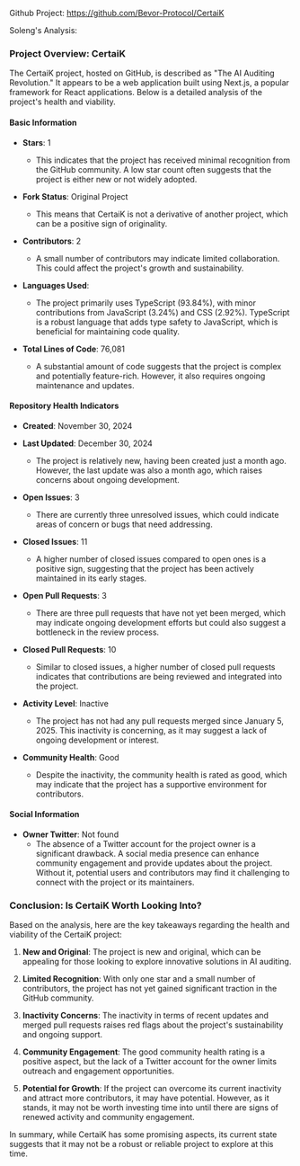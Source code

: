 Github Project: https://github.com/Bevor-Protocol/CertaiK

Soleng's Analysis:

### Project Overview: CertaiK

The CertaiK project, hosted on GitHub, is described as "The AI Auditing Revolution." It appears to be a web application built using Next.js, a popular framework for React applications. Below is a detailed analysis of the project's health and viability.

#### Basic Information

- **Stars**: 1
  - This indicates that the project has received minimal recognition from the GitHub community. A low star count often suggests that the project is either new or not widely adopted.
  
- **Fork Status**: Original Project
  - This means that CertaiK is not a derivative of another project, which can be a positive sign of originality.

- **Contributors**: 2
  - A small number of contributors may indicate limited collaboration. This could affect the project's growth and sustainability.

- **Languages Used**: 
  - The project primarily uses TypeScript (93.84%), with minor contributions from JavaScript (3.24%) and CSS (2.92%). TypeScript is a robust language that adds type safety to JavaScript, which is beneficial for maintaining code quality.

- **Total Lines of Code**: 76,081
  - A substantial amount of code suggests that the project is complex and potentially feature-rich. However, it also requires ongoing maintenance and updates.

#### Repository Health Indicators

- **Created**: November 30, 2024
- **Last Updated**: December 30, 2024
  - The project is relatively new, having been created just a month ago. However, the last update was also a month ago, which raises concerns about ongoing development.

- **Open Issues**: 3
  - There are currently three unresolved issues, which could indicate areas of concern or bugs that need addressing.

- **Closed Issues**: 11
  - A higher number of closed issues compared to open ones is a positive sign, suggesting that the project has been actively maintained in its early stages.

- **Open Pull Requests**: 3
  - There are three pull requests that have not yet been merged, which may indicate ongoing development efforts but could also suggest a bottleneck in the review process.

- **Closed Pull Requests**: 10
  - Similar to closed issues, a higher number of closed pull requests indicates that contributions are being reviewed and integrated into the project.

- **Activity Level**: Inactive
  - The project has not had any pull requests merged since January 5, 2025. This inactivity is concerning, as it may suggest a lack of ongoing development or interest.

- **Community Health**: Good
  - Despite the inactivity, the community health is rated as good, which may indicate that the project has a supportive environment for contributors.

#### Social Information

- **Owner Twitter**: Not found
  - The absence of a Twitter account for the project owner is a significant drawback. A social media presence can enhance community engagement and provide updates about the project. Without it, potential users and contributors may find it challenging to connect with the project or its maintainers.

### Conclusion: Is CertaiK Worth Looking Into?

Based on the analysis, here are the key takeaways regarding the health and viability of the CertaiK project:

1. **New and Original**: The project is new and original, which can be appealing for those looking to explore innovative solutions in AI auditing.

2. **Limited Recognition**: With only one star and a small number of contributors, the project has not yet gained significant traction in the GitHub community.

3. **Inactivity Concerns**: The inactivity in terms of recent updates and merged pull requests raises red flags about the project's sustainability and ongoing support.

4. **Community Engagement**: The good community health rating is a positive aspect, but the lack of a Twitter account for the owner limits outreach and engagement opportunities.

5. **Potential for Growth**: If the project can overcome its current inactivity and attract more contributors, it may have potential. However, as it stands, it may not be worth investing time into until there are signs of renewed activity and community engagement.

In summary, while CertaiK has some promising aspects, its current state suggests that it may not be a robust or reliable project to explore at this time.